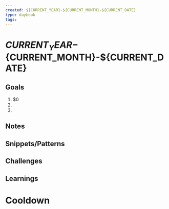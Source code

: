 ```yaml
---
created: ${CURRENT_YEAR}-${CURRENT_MONTH}-${CURRENT_DATE}
type: daybook
tags: 
---
```


# ${CURRENT_YEAR}-${CURRENT_MONTH}-${CURRENT_DATE}

## Goals
1. $0
2.
3.

## Notes


## Snippets/Patterns


## Challenges


## Learnings


# Cooldown


